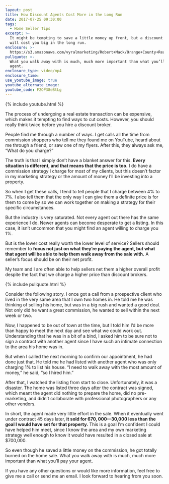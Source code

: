 ```yaml
---
layout: post
title: How Discount Agents Cost More in the Long Run
date: 2017-07-25 09:30:00
tags:
  - Home Seller Tips
excerpt: >-
  It might be tempting to save a little money up front, but a discount broker
  will cost you big in the long run.
enclosure: >-
  https://s3.amazonaws.com/vyralmarketing/Robert+Mack/Orange+County+Real+Estate+Agent+Never+hire+this+kind+of+agent.mp4
pullquote: >-
  What you walk away with is much, much more important than what you’ll pay your
  agent.
enclosure_type: video/mp4
enclosure_time:
use_youtube_image: true
youtube_alternate_image:
youtube_code: F2OP38eBtLg
---
```


{% include youtube.html %}

The process of undergoing a real estate transaction can be expensive, which makes it tempting to find ways to cut costs. However, you should really think twice before you hire a discount broker.&nbsp;

People find me through a number of ways. I get calls all the time from commission shoppers who tell me they found me on YouTube, heard about me through a friend, or saw one of my flyers. After this, they always ask me, “What do you charge?”

The truth is that I simply don’t have a blanket answer for this. **Every situation is different, and that means that the price is too.** I do have a commission strategy I charge for most of my clients, but this doesn’t factor in my marketing strategy or the amount of money I’ll be investing into a property.

So when I get these calls, I tend to tell people that I charge between 4% to 7%. I also tell them that the only way I can give them a definite price is for them to come by so we can work together on making a strategy for their specific circumstances.&nbsp;

But the industry is very saturated. Not every agent out there has the same experience I do. Newer agents can become desperate to get a listing. In this case, it isn’t uncommon that you might find an agent willing to charge you 1%.&nbsp;

But is the lower cost really worth the lower level of service? Sellers should remember to **focus not just on what they’re paying the agent, but what that agent will be able to help them walk away from the sale with.** A seller’s focus should be on their net profit.&nbsp;

My team and I are often able to help sellers net them a higher overall profit despite the fact that we charge a higher price than discount brokers.&nbsp;

{% include pullquote.html %}

Consider the following story. I once got a call from a prospective client who lived in the very same area that I own two homes in. He told me he was thinking of selling his home, but was in a big rush and wanted a good deal. Not only did he want a great commission, he wanted to sell within the next week or two.&nbsp;

Now, I happened to be out of town at the time, but I told him I’d be more than happy to meet the next day and see what we could work out. Understanding that he was in a bit of a bind, I asked him to be sure not to sign a contract with another agent since I have such an intimate connection to the area his home was in.&nbsp;

But when I called the next morning to confirm our appointment, he had done just that. He told me he had listed with another agent who was only charging 1% to list his house. “I need to walk away with the most amount of money,” he said, “so I hired him.”&nbsp;

After that, I watched the listing from start to close. Unfortunately, it was a disaster. The home was listed three days after the contract was signed, which meant the agent did nothing to prepare the home, did no pre-marketing, and didn’t collaborate with professional photographers or any other vendors.&nbsp;

In short, the agent made very little effort in the sale. When it eventually went under contract 45 days later, **it sold for $670,000—$30,000 less than the goal I would have set for that property.** This is a goal I’m confident I could have helped him meet, since I know the area and my own marketing strategy well enough to know it would have resulted in a closed sale at $700,000.&nbsp;

So even though he saved a little money on the commission, he got totally burned on the home sale. What you walk away with is much, much more important than what you’ll pay your agent.&nbsp;

If you have any other questions or would like more information, feel free to give me a call or send me an email. I look forward to hearing from you soon.